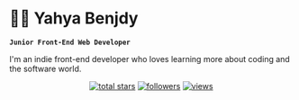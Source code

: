 # 👨‍💻 Yahya Benjdy

**`Junior Front-End Web Developer`**

I'm an indie front-end developer who loves learning more about coding and the software world.

<!-- Social badges section -->
<!-- Badges with custom icons - https://github.com/yahyabenjdy/custom-icon-badges -->
<!-- View counter - https://github.com/yahyabenjdy/Simple-View-Counter -->
<p align="center">
  <a href="https://github.com/yahyabenjdy?tab=repositories&sort=stargazers">
    <img alt="total stars" title="Total stars on GitHub" src="https://custom-icon-badges.demolab.com/github/stars/yahyabenjdy?color=55960c&style=for-the-badge&labelColor=488207&logo=star"/></a>
  <a href="https://github.com/yahyabenjdy?tab=followers">
    <img alt="followers" title="Follow me on Github" src="https://custom-icon-badges.demolab.com/github/followers/yahyabenjdy?color=236ad3&labelColor=1155ba&style=for-the-badge&logo=person-add&label=Follow&logoColor=white"/></a>
    <a href="https://yahyabenjdy/Simple-View-Counter">
    <img alt="views" title="GitHub profile views" src="https://freshidea.com/jonah/app/yahyabenjdy-profile-views"/></a>
</p>
</p>
